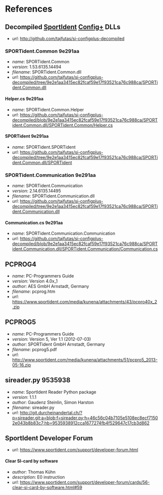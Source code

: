 References
==========


## Decompiled [SportIdent]&#8203; [Config+] DLLs

* _url_: <http://github.com/tajfutas/si-configplus-decompiled>

### SPORTident.Common 9e291aa

* _name_: SPORTident.Common
* _version_: 1.53.6135.14494
* _filename_: SPORTident.Common.dll
* _url_: <https://github.com/tajfutas/si-configplus-decompiled/tree/9e2e1aa3415ec82fcaf59e17f93521ca76c988ca/SPORTident.Common.dll>

#### Helper.cs 9e291aa

* _name_: SPORTident.Common.Helper
* _url_: <https://github.com/tajfutas/si-configplus-decompiled/blob/9e2e1aa3415ec82fcaf59e17f93521ca76c988ca/SPORTident.Common.dll/SPORTident.Common/Helper.cs>

#### SPORTident 9e291aa

* _name_: SPORTident.SPORTident
* _url_: <https://github.com/tajfutas/si-configplus-decompiled/tree/9e2e1aa3415ec82fcaf59e17f93521ca76c988ca/SPORTident.Common.dll/SPORTident>

### SPORTident.Communication 9e291aa

* _name_: SPORTident.Communication
* _version_: 2.14.6135.14495
* _filename_: SPORTident.Communication.dll
* _url_: <https://github.com/tajfutas/si-configplus-decompiled/tree/9e2e1aa3415ec82fcaf59e17f93521ca76c988ca/SPORTident.Communication.dll>

#### Communication.cs 9e291aa

* _name_: SPORTident.Communication.Communication
* _url_: <https://github.com/tajfutas/si-configplus-decompiled/blob/9e2e1aa3415ec82fcaf59e17f93521ca76c988ca/SPORTident.Communication.dll/SPORTident.Communication/Communication.cs>


## PCPROG4

* _name_: PC-Programmers Guide
* _version_: Version 4.0x_1
* _author_: AES GmbH Arnstadt, Germany
* _filename_: pcprog.htm
* _url_: <https://www.sportident.com/media/kunena/attachments/43/pcpro40x_2.zip>


## PCPROG5

* _name_: PC-Programmers Guide
* _version_: Version 5, Ver 1.1 (2012-07-03)
* _author_: SPORTident GmbH Arnstadt, Germany
* _filename_: pcprog5.pdf
* _url_: <http://www.sportident.com/media/kunena/attachments/51/pcpro5_2013-05-16.zip>


## sireader.py 9535938

* _name_: SportIdent Reader Python package
* _version_: 1.1.1
* _author_: Gaudenz Steinlin, Simon Harston
* _filename_: sireader.py
* _url_: <http://git.durcheinandertal.ch/?p=sireader.git;a=blob;f=sireader.py;h=46c56c04b7105e5108ec8ecf71502e043b8b83c7;hb=9535938912cca1677274fb4f529647c17cb3d862>


## SportIdent Developer Forum

* _url_: <https://www.sportident.com/support/developer-forum.html>

#### Clear SI-card by software

* _author_: Thomas Kühn
* _description_: E0 instruction
* _url_: <https://www.sportident.com/support/developer-forum/cards/56-clear-si-card-by-software.html#59>




[SportIdent]: //www.sportident.com
[Config+]: //www.sportident.com/products/96-software/156-sportident-config-plus.html


